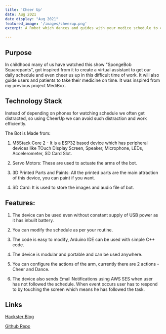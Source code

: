 ```yaml
---
title: 'Cheer Up'
date: Aug 2021
date_display: "Aug 2021"
featured_image: '/images/cheerup.png'
excerpt: A Robot which dances and guides with your medice schedule to cheer you up all day.

---
```



## Purpose

In childhood many of us have watched this show "SpongeBob Squarepants", got inspired from it to create a virtual assistant to get our daily schedule and even cheer us up in this difficult time of work. It will also guide users and patients to take their medicine on time. It was inspired from my previous project MediBox.


## Technology Stack

Instead of depending on phones for watching schedule we often get distracted, so using CheerUp we can avoid such distraction and work efficiently.

The Bot is Made from:

1. M5Stack Core 2 - It is a ESP32 based device which has peripheral devices like TOuch DIsplay Screen, Speaker, Microphone, LEDs, Accelerometer, SD Card Slot.

2. Servo Motors: These are used to actuate the arms of the bot.

3. 3D Printed Parts and Paints: All the printed parts are the main attraction of this device, you can paint if you want.

4. SD Card: It is used to store the images and audio file of bot.

## Features:

1. The device can be used even without constant supply of USB power as it has inbuilt battery.

2. You can modify the schedule as per your routine.

3. The code is easy to modify, Arduino IDE can be used with simple C++ code.

4. The device is modular and portable and can be used anywhere.

5. You can configure the actions of the arm, currently there are 2 actions -Cheer and Dance.

6. The device also sends Email Notifications using AWS SES when user has not followed the schedule. When event occurs user has to respond to by touching the screen which means he has followed the task.

## Links

[Hackster Blog](https://www.hackster.io/aniketdhole991/cheerup-medicine-reminder-56995c)

[Github Repo](https://github.com/aniketdhole07/cheerup)

